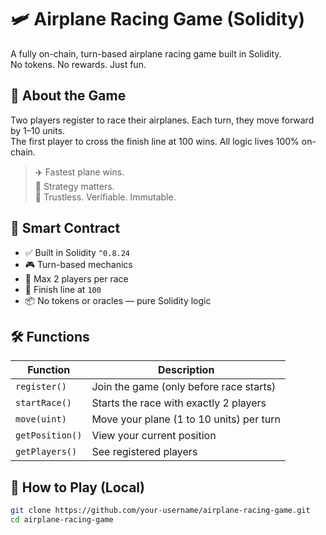 # 🛩️ Airplane Racing Game (Solidity)      
      
A fully on-chain, turn-based airplane racing game built in Solidity.         
No tokens. No rewards. Just fun.      
     
## 🚀 About the Game       
   
Two players register to race their airplanes. Each turn, they move forward by 1–10 units.     
The first player to cross the finish line at 100 wins. All logic lives 100% on-chain.  
    
> ✈️ Fastest plane wins.     
> 🧠 Strategy matters.      
> 🔐 Trustless. Verifiable. Immutable.   
 
## 🧱 Smart Contract 

- ✅ Built in Solidity `^0.8.24`   
- 🎮 Turn-based mechanics 
- 👥 Max 2 players per race    
- 🎯 Finish line at `100` 
- 📦 No tokens or oracles — pure Solidity logic 
 
## 🛠️ Functions

| Function          | Description                                      |
|-------------------|--------------------------------------------------|
| `register()`      | Join the game (only before race starts)         |
| `startRace()`     | Starts the race with exactly 2 players          |
| `move(uint)`      | Move your plane (1 to 10 units) per turn        |
| `getPosition()`   | View your current position                      |
| `getPlayers()`    | See registered players                          |

## 🧪 How to Play (Local)

```bash
git clone https://github.com/your-username/airplane-racing-game.git
cd airplane-racing-game
